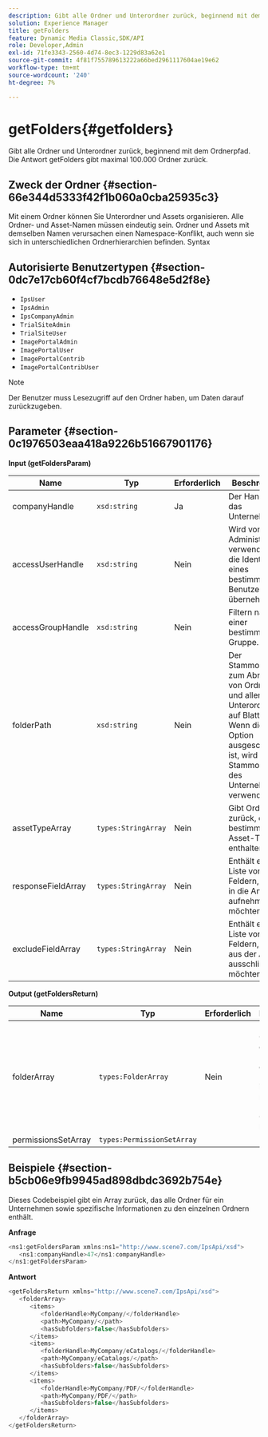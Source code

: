 ```yaml
---
description: Gibt alle Ordner und Unterordner zurück, beginnend mit dem Ordnerpfad. Die Antwort getFolders gibt maximal 100.000 Ordner zurück.
solution: Experience Manager
title: getFolders
feature: Dynamic Media Classic,SDK/API
role: Developer,Admin
exl-id: 71fe3343-2560-4d74-8ec3-1229d83a62e1
source-git-commit: 4f81f755789613222a66bed2961117604ae19e62
workflow-type: tm+mt
source-wordcount: '240'
ht-degree: 7%

---
```


# getFolders{#getfolders}

Gibt alle Ordner und Unterordner zurück, beginnend mit dem Ordnerpfad. Die Antwort getFolders gibt maximal 100.000 Ordner zurück.

## Zweck der Ordner {#section-66e344d5333f42f1b060a0cba25935c3}

Mit einem Ordner können Sie Unterordner und Assets organisieren. Alle Ordner- und Asset-Namen müssen eindeutig sein. Ordner und Assets mit demselben Namen verursachen einen Namespace-Konflikt, auch wenn sie sich in unterschiedlichen Ordnerhierarchien befinden.
Syntax

## Autorisierte Benutzertypen {#section-0dc7e17cb60f4cf7bcdb76648e5d2f8e}

* `IpsUser`
* `IpsAdmin`
* `IpsCompanyAdmin`
* `TrialSiteAdmin`
* `TrialSiteUser`
* `ImagePortalAdmin`
* `ImagePortalUser`
* `ImagePortalContrib`
* `ImagePortalContribUser`

>[!NOTE]
>
>Der Benutzer muss Lesezugriff auf den Ordner haben, um Daten darauf zurückzugeben.

## Parameter {#section-0c1976503eaa418a9226b51667901176}

**Input (getFoldersParam)**

| Name | Typ | Erforderlich | Beschreibung |
|---|---|---|---|
| companyHandle | `xsd:string` | Ja | Der Handle für das Unternehmen. |
| accessUserHandle | `xsd:string` | Nein | Wird von Administratoren verwendet, um die Identität eines bestimmten Benutzers zu übernehmen. |
| accessGroupHandle | `xsd:string` | Nein | Filtern nach einer bestimmten Gruppe. |
| folderPath | `xsd:string` | Nein | Der Stammordner zum Abrufen von Ordnern und allen Unterordnern auf Blattebene. Wenn diese Option ausgeschlossen ist, wird der Stammordner des Unternehmens verwendet. |
| assetTypeArray | `types:StringArray` | Nein | Gibt Ordner zurück, die nur bestimmte Asset-Typen enthalten. |
| responseFieldArray | `types:StringArray` | Nein | Enthält eine Liste von Feldern, die Sie in die Antwort aufnehmen möchten. |
| excludeFieldArray | `types:StringArray` | Nein | Enthält eine Liste von Feldern, die Sie aus der Antwort ausschließen möchten. |

**Output (getFoldersReturn)**

| Name | Typ | Erforderlich | Beschreibung |
|---|---|---|---|
| folderArray | `types:FolderArray` | Nein | Ein Array von Ordnern, die den Filterkriterien entsprechen. Die Antwort ist auf maximal 100.000 Ordner beschränkt. |
| permissionsSetArray | `types:PermissionSetArray` |  |  |

## Beispiele {#section-b5cb06e9fb9945ad898dbdc3692b754e}

Dieses Codebeispiel gibt ein Array zurück, das alle Ordner für ein Unternehmen sowie spezifische Informationen zu den einzelnen Ordnern enthält.

**Anfrage**

```java
<ns1:getFoldersParam xmlns:ns1="http://www.scene7.com/IpsApi/xsd">
   <ns1:companyHandle>47</ns1:companyHandle>
</ns1:getFoldersParam>
```

**Antwort**

```java
<getFoldersReturn xmlns="http://www.scene7.com/IpsApi/xsd">
   <folderArray>
      <items>
         <folderHandle>MyCompany/</folderHandle>
         <path>MyCompany/</path>
         <hasSubfolders>false</hasSubfolders>
      </items>
      <items>
         <folderHandle>MyCompany/eCatalogs/</folderHandle>
         <path>MyCompany/eCatalogs/</path>
         <hasSubfolders>false</hasSubfolders>
      </items>
      <items>
         <folderHandle>MyCompany/PDF/</folderHandle>
         <path>MyCompany/PDF/</path>
         <hasSubfolders>false</hasSubfolders>
      </items>
   </folderArray>
</getFoldersReturn>
```
